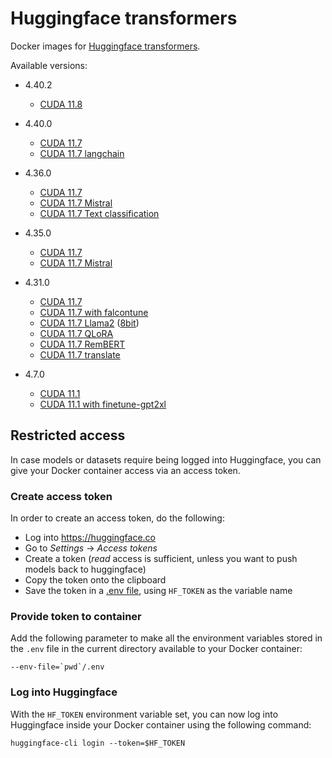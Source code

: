 # Huggingface transformers

Docker images for [Huggingface transformers](https://github.com/huggingface/transformers).

Available versions:

* 4.40.2
  * [CUDA 11.8](4.40.2_cuda11.8)

* 4.40.0
  * [CUDA 11.7](4.40.0_cuda11.7)
  * [CUDA 11.7 langchain](4.40.0_cuda11.7_langchain)

* 4.36.0
  * [CUDA 11.7](4.36.0_cuda11.7)
  * [CUDA 11.7 Mistral](4.36.0_cuda11.7_mistral)
  * [CUDA 11.7 Text classification](4.36.0_cuda11.7_classification)

* 4.35.0
  * [CUDA 11.7](4.35.0_cuda11.7)
  * [CUDA 11.7 Mistral](4.35.0_cuda11.7_mistral)

* 4.31.0
  * [CUDA 11.7](4.31.0_cuda11.7)
  * [CUDA 11.7 with falcontune](4.31.0_cuda11.7_falcontune_20230618)
  * [CUDA 11.7 Llama2](4.31.0_cuda11.7_llama2) ([8bit](4.31.0_cuda11.7_llama2_8bit))
  * [CUDA 11.7 QLoRA](4.31.0_cuda11.7_qlora_20230724)
  * [CUDA 11.7 RemBERT](4.31.0_cuda11.7_rembert)
  * [CUDA 11.7 translate](4.31.0_cuda11.7_translate)

* 4.7.0
  * [CUDA 11.1](4.7.0_cuda11.1)
  * [CUDA 11.1 with finetune-gpt2xl](4.7.0_cuda11.1_finetune-gpt2xl_20220924)


## Restricted access

In case models or datasets require being logged into Huggingface, you can give your 
Docker container access via an access token.

### Create access token

In order to create an access token, do the following:
- Log into https://huggingface.co
- Go to *Settings* -> *Access tokens*
- Create a token (*read* access is sufficient, unless you want to push models back to huggingface)
- Copy the token onto the clipboard
- Save the token in a [.env file](https://hexdocs.pm/dotenvy/0.2.0/dotenv-file-format.html), using `HF_TOKEN` as the variable name

### Provide token to container

Add the following parameter to make all the environment variables stored in the `.env` file in 
the current directory available to your Docker container:

```
--env-file=`pwd`/.env
```

### Log into Huggingface

With the `HF_TOKEN` environment variable set, you can now log into Huggingface inside your Docker 
container using the following command:

```
huggingface-cli login --token=$HF_TOKEN
```
